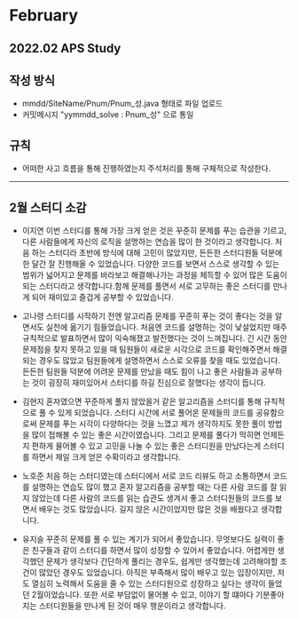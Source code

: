 # February
2022.02 APS Study
------------------
## 작성 방식

- mmdd/SiteName/Pnum/Pnum_성.java 형태로 파일 업로드
- 커밋메시지 "yymmdd_solve : Pnum_성" 으로 통일


## 규칙

- 어떠한 사고 흐름을 통해 진행하였는지 주석처리를 통해 구체적으로 작성한다.

------------------
## 2월 스터디 소감

- 이지연
  이번 스터디를 통해 가장 크게 얻은 것은 꾸준히 문제를 푸는 습관을 기르고, 다른 사람들에게 자신의 로직을 설명하는 연습을 많이 한 것이라고 생각합니다. 처음 하는 스터디라 초반에 방식에 대해 고민이 많았지만, 든든한 스터디원들 덕분에 한 달간 잘 진행해올 수 있었습니다. 다양한 코드를 보면서 스스로 생각할 수 있는 범위가 넓어지고 문제를 바라보고 해결해나가는 과정을 체득할 수 있어 많은 도움이 되는 스터디라고 생각합니다.함께 문제를 풀면서 서로 고무하는 좋은 스터디를 만나게 되어 재미있고 즐겁게 공부할 수 있었습니다.
  
- 고나령
  스터디를 시작하기 전엔 알고리즘 문제를 꾸준히 푸는 것이 좋다는 것을 알면서도 실천에 옮기기 힘들었습니다. 처음엔 코드를 설명하는 것이 낯설었지만 매주 규칙적으로 발표하면서 많이 익숙해졌고 발전했다는 것이 느껴집니다. 긴 시간 동안 문제점을 찾지 못하고 있을 때 팀원들이 새로운 시각으로 코드를 확인해주면서 해결되는 경우도 많았고 팀원들에게 설명하면서 스스로 오류를 찾을 때도 있었습니다. 든든한 팀원들 덕분에 어려운 문제를 만났을 때도 힘이 나고 좋은 사람들과 공부하는 것이 굉장히 재미있어서 스터디를 하길 진심으로 잘했다는 생각이 듭니다.
  
- 김현지
  혼자였으면 꾸준하게 풀지 않았을거 같은 알고리즘을 스터디를 통해 규칙적으로 풀 수 있게 되었습니다. 스터디 시간에 서로 풀어온 문제들의 코드를 공유함으로써 문제를 푸는 시각이 다양하다는 것을 느꼈고 제가 생각하지도 못한 풀이 방법을 많이 접해볼 수 있는 좋은 시간이였습니다. 그리고 문제를 풀다가 막히면 언제든지 편하게 물어볼 수 있고 고민을 나눌 수 있는 좋은 스터디원을 만났다는게 스터디를 하면서 제일 크게 얻은 수확이라고 생각합니다.

- 노호준
  처음 하는 스터디였는데 스터디에서 서로 코드 리뷰도 하고 소통하면서 코드를 설명하는 연습도 많이 했고 혼자 알고리즘을 공부할 때는 다른 사람 코드를 잘 읽지 않았는데 다른 사람의 코드를 읽는 습관도 생겨서 좋고 스터디원들의 코드를 보면서 배우는 것도 많았습니다. 길지 않은 시간이었지만 많은 것을 배웠다고 생각합니다.

- 유지슬
  꾸준히 문제를 풀 수 있는 계기가 되어서 좋았습니다. 무엇보다도 실력이 좋은 친구들과 같이 스터디를 하면서 많이 성장할 수 있어서 좋았습니다. 어렵게만 생각했던 문제가 생각보다 간단하게 풀리는 경우도, 쉽게만 생각했는데 고려해야할 조건이 많았던 경우도 있었습니다. 아직은 부족해서 많이 배우고 있는 입장이지만, 저도 열심히 노력해서 도움을 줄 수 있는 스터디원으로 성장하고 싶다는 생각이 들었던 2월이었습니다. 또한 서로 부담없이 물어볼 수 있고, 이야기 할 떄마다 기분좋아지는 스터디원들을 만나게 된 것이 매우 행운이라고 생각합니다.
